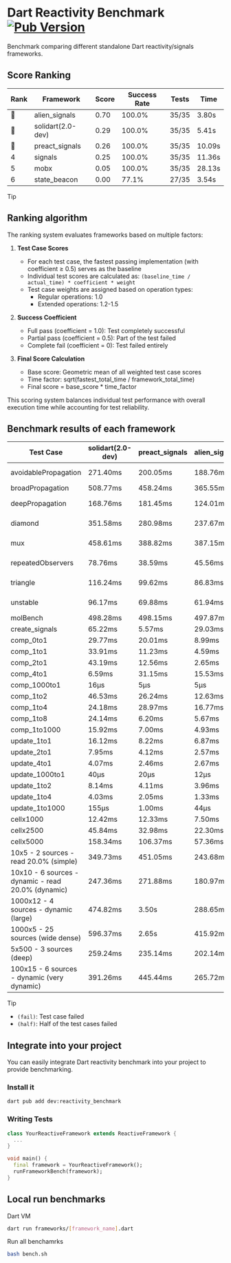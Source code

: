 # Dart Reactivity Benchmark [![Pub Version](https://img.shields.io/pub/v/reactivity_benchmark)](https://pub.dev/packages/reactivity_benchmark)

Benchmark comparing different standalone Dart reactivity/signals frameworks.

## Score Ranking

<!-- ranking start -->
| Rank | Framework | Score | Success Rate | Tests | Time |
|------|-----------|-------|--------------|-------|------|
| 🥇 | alien_signals | 0.70 | 100.0% | 35/35 | 3.80s |
| 🥈 | solidart(2.0-dev) | 0.29 | 100.0% | 35/35 | 5.41s |
| 🥉 | preact_signals | 0.26 | 100.0% | 35/35 | 10.09s |
| 4 | signals | 0.25 | 100.0% | 35/35 | 11.36s |
| 5 | mobx | 0.05 | 100.0% | 35/35 | 28.13s |
| 6 | state_beacon | 0.00 | 77.1% | 27/35 | 3.54s |

<!-- ranking end -->

> [!TIP]
> ## Ranking algorithm
>
> The ranking system evaluates frameworks based on multiple factors:
>
> 1. **Test Case Scores**
>    - For each test case, the fastest passing implementation (with coefficient ≥ 0.5) serves as the baseline
>    - Individual test scores are calculated as: `(baseline_time / actual_time) * coefficient * weight`
>    - Test case weights are assigned based on operation types:
>      - Regular operations: 1.0
>      - Extended operations: 1.2-1.5
>
> 2. **Success Coefficient**
>    - Full pass (coefficient = 1.0): Test completely successful
>    - Partial pass (coefficient = 0.5): Part of the test failed
>    - Complete fail (coefficient = 0): Test failed entirely
>
> 3. **Final Score Calculation**
>    - Base score: Geometric mean of all weighted test case scores
>    - Time factor: sqrt(fastest_total_time / framework_total_time)
>    - Final score = base_score * time_factor
>
> This scoring system balances individual test performance with overall execution time while accounting for test reliability.

## Benchmark results of each framework

<!-- test-case start -->
| Test Case | solidart(2.0-dev) | preact_signals | alien_signals | state_beacon | mobx | signals |
|---|---|---|---|---|---|---|
| avoidablePropagation | 271.40ms | 200.05ms | 188.76ms | 155.90ms (fail) | 2.30s | 211.57ms |
| broadPropagation | 508.77ms | 458.24ms | 365.55ms | 6.62ms (fail) | 4.31s | 461.52ms |
| deepPropagation | 168.76ms | 181.45ms | 124.01ms | 142.25ms (fail) | 1.56s | 172.30ms |
| diamond | 351.58ms | 280.98ms | 237.67ms | 202.00ms (fail) | 2.37s | 295.95ms |
| mux | 458.61ms | 388.82ms | 387.15ms | 195.41ms (fail) | 1.86s | 419.37ms |
| repeatedObservers | 78.76ms | 38.59ms | 45.56ms | 52.99ms (fail) | 231.09ms | 46.16ms |
| triangle | 116.24ms | 99.62ms | 86.83ms | 78.89ms (fail) | 795.43ms | 105.09ms |
| unstable | 96.17ms | 69.88ms | 61.94ms | 349.74ms (fail) | 354.97ms | 71.25ms |
| molBench | 498.28ms | 498.15ms | 497.87ms | 1.06ms | 587.49ms | 496.29ms |
| create_signals | 65.22ms | 5.57ms | 29.03ms | 70.28ms | 82.30ms | 30.70ms |
| comp_0to1 | 29.77ms | 20.01ms | 8.99ms | 61.46ms | 29.70ms | 14.63ms |
| comp_1to1 | 33.91ms | 11.23ms | 4.59ms | 55.53ms | 53.01ms | 38.95ms |
| comp_2to1 | 43.19ms | 12.56ms | 2.65ms | 39.82ms | 44.26ms | 13.49ms |
| comp_4to1 | 6.59ms | 31.15ms | 15.53ms | 17.78ms | 28.06ms | 2.39ms |
| comp_1000to1 | 16μs | 5μs | 5μs | 51μs | 20μs | 5μs |
| comp_1to2 | 46.53ms | 26.24ms | 12.63ms | 45.88ms | 45.71ms | 24.37ms |
| comp_1to4 | 24.18ms | 28.97ms | 16.77ms | 46.00ms | 28.38ms | 14.76ms |
| comp_1to8 | 24.14ms | 6.20ms | 5.67ms | 44.65ms | 28.00ms | 12.07ms |
| comp_1to1000 | 15.92ms | 7.00ms | 4.93ms | 38.07ms | 16.59ms | 6.56ms |
| update_1to1 | 16.12ms | 8.22ms | 6.87ms | 5.75ms | 22.37ms | 9.62ms |
| update_2to1 | 7.95ms | 4.12ms | 2.57ms | 3.96ms | 12.13ms | 5.43ms |
| update_4to1 | 4.07ms | 2.46ms | 2.67ms | 1.56ms | 6.33ms | 2.73ms |
| update_1000to1 | 40μs | 20μs | 12μs | 17μs | 59μs | 24μs |
| update_1to2 | 8.14ms | 4.11ms | 3.96ms | 3.13ms | 10.58ms | 4.95ms |
| update_1to4 | 4.03ms | 2.05ms | 1.33ms | 1.57ms | 5.33ms | 2.49ms |
| update_1to1000 | 155μs | 1.00ms | 44μs | 413μs | 177μs | 80μs |
| cellx1000 | 12.42ms | 12.33ms | 7.50ms | 6.41ms | 85.84ms | 10.61ms |
| cellx2500 | 45.84ms | 32.98ms | 22.30ms | 36.28ms | 311.64ms | 39.77ms |
| cellx5000 | 158.34ms | 106.37ms | 57.36ms | 87.59ms | 713.35ms | 96.89ms |
| 10x5 - 2 sources - read 20.0% (simple) | 349.73ms | 451.05ms | 243.68ms | 250.83ms | 2.04s | 515.76ms |
| 10x10 - 6 sources - dynamic - read 20.0% (dynamic) | 247.36ms | 271.88ms | 180.97ms | 201.78ms | 1.55s | 280.14ms |
| 1000x12 - 4 sources - dynamic (large) | 474.82ms | 3.50s | 288.65ms | 355.50ms | 1.99s | 3.79s |
| 1000x5 - 25 sources (wide dense) | 596.37ms | 2.65s | 415.92ms | 513.22ms | 3.68s | 3.45s |
| 5x500 - 3 sources (deep) | 259.24ms | 235.14ms | 202.14ms | 204.82ms | 1.18s | 228.22ms |
| 100x15 - 6 sources - dynamic (very dynamic) | 391.26ms | 445.44ms | 265.72ms | 261.64ms | 1.79s | 488.31ms |

<!-- test-case end -->

> [!TIP]
> - `(fail)`: Test case failed
> - `(half)`: Half of the test cases failed

## Integrate into your project

You can easily integrate Dart reactivity benchmark into your project to provide benchmarking.

### Install it

```bash
dart pub add dev:reactivity_benchmark
```

### Writing Tests

```dart
class YourReactiveFramework extends ReactiveFramework {
  ...
}

void main() {
  final framework = YourReactiveFramework();
  runFrameworkBench(framework);
}
```

## Local run benchmarks

Dart VM
```bash
dart run frameworks/[framework_name].dart
```

Run all benchamrks
```bash
bash bench.sh
```

